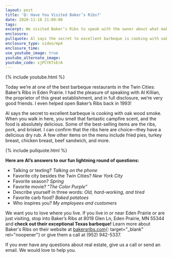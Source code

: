 ```yaml
---
layout: post
title: 'Q: Have You Visited Baker’s Ribs?'
date: 2020-11-18 21:09:00
tags:
excerpt: We visited Baker’s Ribs to speak with the owner about what makes them great.
enclosure:
pullquote: Al says the secret to excellent barbeque is cooking with oak wood smoke.
enclosure_type: video/mp4
enclosure_time:
use_youtube_image: true
youtube_alternate_image:
youtube_code: xjPCYKTsErA
---
```


{% include youtube.html %}

Today we’re at one of the best barbeque restaurants in the Twin Cities: Baker’s Ribs in Eden Prairie. I had the pleasure of speaking with Al Killian, the proprietor of this great establishment, and in full disclosure, we’re very good friends. I even helped open Baker’s Ribs back in 1993\!

Al says the secret to excellent barbeque is cooking with oak wood smoke. When you walk in here, you smell that fantastic campfire scent, and the food is absolutely delicious. Some of the best-selling items are the ribs, pork, and brisket. I can confirm that the ribs here are choice—they have a delicious dry rub. A few other items on the menu include fried pies, turkey breast, chicken breast, beef sandwich, and more.

{% include pullquote.html %}

**Here are Al’s answers to our fun lightning round of questions:**

* Talking or texting? *Talking on the phone*
* Favorite city besides the Twin Cities? *New York City*
* Favorite season? *Spring*
* Favorite movie? “*The Color Purple”*
* Describe yourself in three words: *Old, hard-working, and tired*
* Favorite carb food? *Baked potatoes*
* Who inspires you? *My employees and customers*

We want you to love where you live. If you live in or near Eden Prairie or are just visiting, stop into Baker’s Ribs at 8019 Glen Ln, Eden Prairie, MN 55344 and **check out their exceptional Texas barbeque\!** Learn more about Baker's Ribs on their website at&nbsp;[bakersribs.com](bakersribs.com){: target="_blank" rel="noopener"}&nbsp;or give them a call at (952) 942-5337.&nbsp;

If you ever have any questions about real estate, give us a call or send an email. We would love to help you.